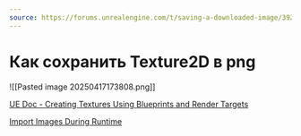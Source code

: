 ```yaml
---
source: https://forums.unrealengine.com/t/saving-a-downloaded-image/392019/2
---
```


# Как сохранить Texture2D в png

![[Pasted image 20250417173808.png]]

[UE Doc - Creating Textures Using Blueprints and Render Targets](https://dev.epicgames.com/documentation/en-us/unreal-engine/creating-textures-using-blueprints-and-render-targets?application_version=4.27)

[Import Images During Runtime](https://dev.epicgames.com/community/learning/tutorials/rZwp/unreal-engine-import-images-during-runtime)